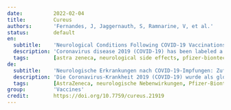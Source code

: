 ```yaml
---
date:          2022-02-04
title:         Cureus
authors:       'Fernandes, J, Jaggernauth, S, Ramnarine, V, et al.'
status:        default
en:
  subtitle:    'Neurological Conditions Following COVID-19 Vaccinations: Chance or Association?'
  description: 'Coronavirus disease 2019 (COVID-19) has been labeled a global pandemic with the first reported case of the severe acute respiratory syndrome coronavirus 2 (SARS-CoV-2) occurring in Wuhan, China in December 2019. To combat the alarming, increasing rate of those affected by the virus, vaccine development ensued. As mass vaccination initiatives against COVID-19 ensued, adverse reactions began emerging. This non-consecutive, population-based case series focuses on four vaccine-associated neurological adverse events across the central and peripheral nervous system detailing the diagnosis, treatment and subsequent follow-up management. These four patients presented to public and private hospitals in Trinidad and Tobago with new-onset neurological diseases soon after their first doses of a COVID-19 vaccine: two after the Pfizer-BioNTech vaccine (one case of new-onset seizures and one case of longitudinally extensive transverse myelitis) and two after the ChAdOx1 nCoV-19 vaccine (one case of Guillain-Barre syndrome and one case of meningitis-retention syndrome). The background incidence rates of neurological conditions in the population and the large numbers of persons being vaccinated means that some of these conditions will appear in the post-vaccination window by chance. Hence, establishing causal links is difficult. The close temporal relationship between vaccination and the presenting symptoms, the biological plausibility, and the extensive diagnostic workup to exclude other causes fulfill criteria provided by the World Health Organization for causality assessment of an adverse event following immunization on an individual level. On this basis, it was determined that these adverse events were likely due to the vaccines. However, establishing causal links on a population level requires large epidemiological studies and cannot be done on individual case reports alone. While physicians should be cognizant of even these rare adverse events of vaccines, it should be reiterated that the overall safety profile of vaccines is well established.'
  tags:        [astra zeneca, neurological side effects, pfizer-biontech, mrna, adverse events, side effects]
de:
  subtitle:    'Neurologische Erkrankungen nach COVID-19-Impfungen: Zufall oder Zusammenhang?'
  description: 'Die Coronavirus-Krankheit 2019 (COVID-19) wurde als globale Pandemie bezeichnet, da der erste gemeldete Fall des schweren akuten respiratorischen Syndroms Coronavirus 2 (SARS-CoV-2) im Dezember 2019 in Wuhan, China, auftrat. Um die alarmierende, steigende Zahl der von dem Virus Betroffenen zu bekämpfen, wurde ein Impfstoff entwickelt. Als Massenimpfungsinitiativen gegen COVID-19 folgten, traten Nebenwirkungen auf. Diese nicht-konsekutive, bevölkerungsbasierte Fallserie konzentriert sich auf vier impfstoffbedingte neurologische Nebenwirkungen im zentralen und peripheren Nervensystem und beschreibt die Diagnose, die Behandlung und das anschließende Follow-up-Management. Diese vier Patienten wurden in öffentlichen und privaten Krankenhäusern in Trinidad und Tobago mit neu auftretenden neurologischen Erkrankungen kurz nach ihrer ersten Dosis eines COVID-19-Impfstoffs vorgestellt: zwei nach dem Pfizer-BioNTech-Impfstoff (ein Fall von neu auftretenden Krampfanfällen und ein Fall von längs ausgedehnter transversaler Myelitis) und zwei nach dem ChAdOx1 nCoV-19-Impfstoff (ein Fall von Guillain-Barre-Syndrom und ein Fall von Meningitis-Retentionssyndrom). Die Häufigkeit neurologischer Erkrankungen in der Bevölkerung und die große Zahl der Geimpften bedeutet, dass einige dieser Erkrankungen zufällig im Zeitfenster nach der Impfung auftreten werden. Daher ist es schwierig, kausale Zusammenhänge herzustellen. Der enge zeitliche Zusammenhang zwischen der Impfung und den auftretenden Symptomen, die biologische Plausibilität und die umfangreiche diagnostische Abklärung zum Ausschluss anderer Ursachen erfüllen die Kriterien der Weltgesundheitsorganisation für die Kausalitätsbeurteilung eines unerwünschten Ereignisses nach einer Impfung auf individueller Ebene. Auf dieser Grundlage wurde festgestellt, dass diese unerwünschten Ereignisse wahrscheinlich auf die Impfstoffe zurückzuführen sind. Der Nachweis von Kausalzusammenhängen auf Bevölkerungsebene erfordert jedoch große epidemiologische Studien und kann nicht allein anhand von Einzelfallberichten erfolgen. Auch wenn Ärzte selbst diese seltenen Nebenwirkungen von Impfstoffen zur Kenntnis nehmen sollten, ist zu betonen, dass das allgemeine Sicherheitsprofil von Impfstoffen gut belegt ist.' 
  tags:        [AstraZeneca, neurologische Nebenwirkungen, Pfizer-Biontech, mRNA, unerwünschte Ereignisse, Nebenwirkungen]
group:         'Vaccines'
credit:        https://doi.org/10.7759/cureus.21919
---
```

